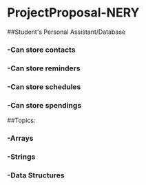 # ProjectProposal-NERY

##Student's Personal Assistant/Database

###      -Can store contacts
###      -Can store reminders
###      -Can store schedules
###      -Can store spendings

##Topics:
###      -Arrays
###      -Strings
###      -Data Structures
       
